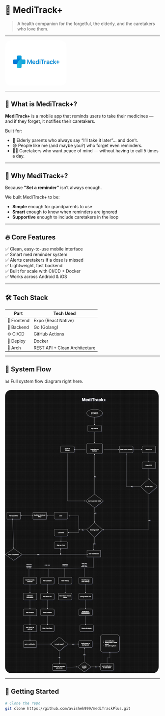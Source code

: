 # 🧠 MediTrack+

> A health companion for the forgetful, the elderly, and the caretakers who love them.

---

<p align="left">
  <img src="assets/github/logo.jpg" alt="MediTrack+ Logo" width="200" style="border-radius: 20px;" />
</p>


---

## 📌 What is MediTrack+?

**MediTrack+** is a mobile app that reminds users to take their medicines — and if they forget, it notifies their caretakers.

Built for:
- 👴 Elderly parents who always say “I’ll take it later”... and don’t.
- 😅 People like me (and maybe you?) who forget even reminders.
- 👩‍⚕️ Caretakers who want peace of mind — without having to call 5 times a day.

---

## 🧠 Why MediTrack+?

Because **"Set a reminder"** isn’t always enough.

We built MediTrack+ to be:
- **Simple** enough for grandparents to use  
- **Smart** enough to know when reminders are ignored  
- **Supportive** enough to include caretakers in the loop

---

## 🔥 Core Features

✅ Clean, easy-to-use mobile interface  
✅ Smart med reminder system  
✅ Alerts caretakers if a dose is missed  
✅ Lightweight, fast backend  
✅ Built for scale with CI/CD + Docker  
✅ Works across Android & iOS

---

## 🛠 Tech Stack

| Part         | Tech Used               |
|--------------|-------------------------|
| 📱 Frontend  | Expo (React Native)     |
| 🧠 Backend   | Go (Golang)             |
| ⚙️ CI/CD     | GitHub Actions          |
| 🐳 Deploy    | Docker                  |
| 🧼 Arch      | REST API + Clean Architecture |

---

## 🧭 System Flow

📊 Full system flow diagram right here.

<p align="left">
  <img src="assets/github/flow-chart.png" alt="MediTrack+ Logo" width="500" style="border-radius: 20px;" />
</p>

---

## 🚀 Getting Started

```bash
# Clone the repo
git clone https://github.com/avishek999/mediTrackPlus.git


